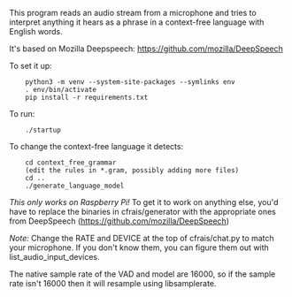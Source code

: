 This program reads an audio stream from a microphone and tries
to interpret anything it hears as a phrase in a context-free
language with English words.

It's based on Mozilla Deepspeech: https://github.com/mozilla/DeepSpeech

To set it up:
```
    python3 -m venv --system-site-packages --symlinks env
    . env/bin/activate
    pip install -r requirements.txt
```

To run:
```
    ./startup
```

To change the context-free language it detects:
```
    cd context_free_grammar
    (edit the rules in *.gram, possibly adding more files)
    cd .. 
    ./generate_language_model
```
*This only works on Raspberry Pi!* To get it to work on anything else, you'd have to replace the binaries in cfrais/generator with the appropriate ones from DeepSpeech (https://github.com/mozilla/DeepSpeech)

*Note:*
Change the RATE and DEVICE at the top of cfrais/chat.py to
match your microphone. If you don't know them, you can figure
them out with list_audio_input_devices.

The native sample rate
of the VAD and model are 16000, so if the sample rate isn't
16000 then it will resample using libsamplerate.
